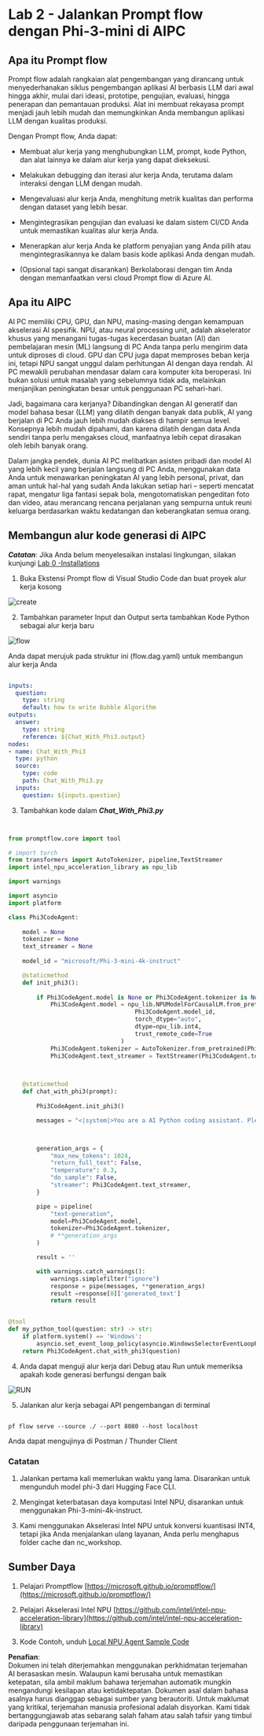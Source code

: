 # **Lab 2 - Jalankan Prompt flow dengan Phi-3-mini di AIPC**

## **Apa itu Prompt flow**

Prompt flow adalah rangkaian alat pengembangan yang dirancang untuk menyederhanakan siklus pengembangan aplikasi AI berbasis LLM dari awal hingga akhir, mulai dari ideasi, prototipe, pengujian, evaluasi, hingga penerapan dan pemantauan produksi. Alat ini membuat rekayasa prompt menjadi jauh lebih mudah dan memungkinkan Anda membangun aplikasi LLM dengan kualitas produksi.

Dengan Prompt flow, Anda dapat:

- Membuat alur kerja yang menghubungkan LLM, prompt, kode Python, dan alat lainnya ke dalam alur kerja yang dapat dieksekusi.

- Melakukan debugging dan iterasi alur kerja Anda, terutama dalam interaksi dengan LLM dengan mudah.

- Mengevaluasi alur kerja Anda, menghitung metrik kualitas dan performa dengan dataset yang lebih besar.

- Mengintegrasikan pengujian dan evaluasi ke dalam sistem CI/CD Anda untuk memastikan kualitas alur kerja Anda.

- Menerapkan alur kerja Anda ke platform penyajian yang Anda pilih atau mengintegrasikannya ke dalam basis kode aplikasi Anda dengan mudah.

- (Opsional tapi sangat disarankan) Berkolaborasi dengan tim Anda dengan memanfaatkan versi cloud Prompt flow di Azure AI.

## **Apa itu AIPC**

AI PC memiliki CPU, GPU, dan NPU, masing-masing dengan kemampuan akselerasi AI spesifik. NPU, atau neural processing unit, adalah akselerator khusus yang menangani tugas-tugas kecerdasan buatan (AI) dan pembelajaran mesin (ML) langsung di PC Anda tanpa perlu mengirim data untuk diproses di cloud. GPU dan CPU juga dapat memproses beban kerja ini, tetapi NPU sangat unggul dalam perhitungan AI dengan daya rendah. AI PC mewakili perubahan mendasar dalam cara komputer kita beroperasi. Ini bukan solusi untuk masalah yang sebelumnya tidak ada, melainkan menjanjikan peningkatan besar untuk penggunaan PC sehari-hari.

Jadi, bagaimana cara kerjanya? Dibandingkan dengan AI generatif dan model bahasa besar (LLM) yang dilatih dengan banyak data publik, AI yang berjalan di PC Anda jauh lebih mudah diakses di hampir semua level. Konsepnya lebih mudah dipahami, dan karena dilatih dengan data Anda sendiri tanpa perlu mengakses cloud, manfaatnya lebih cepat dirasakan oleh lebih banyak orang.

Dalam jangka pendek, dunia AI PC melibatkan asisten pribadi dan model AI yang lebih kecil yang berjalan langsung di PC Anda, menggunakan data Anda untuk menawarkan peningkatan AI yang lebih personal, privat, dan aman untuk hal-hal yang sudah Anda lakukan setiap hari – seperti mencatat rapat, mengatur liga fantasi sepak bola, mengotomatiskan pengeditan foto dan video, atau merancang rencana perjalanan yang sempurna untuk reuni keluarga berdasarkan waktu kedatangan dan keberangkatan semua orang.

## **Membangun alur kode generasi di AIPC**

***Catatan***: Jika Anda belum menyelesaikan instalasi lingkungan, silakan kunjungi [Lab 0 -Installations](./01.Installations.md)

1. Buka Ekstensi Prompt flow di Visual Studio Code dan buat proyek alur kerja kosong

![create](../../../../../../../../../translated_images/pf_create.d6172d8277a78a7fa82cd6ff727ed44e037fa78b662f1f62d5963f36d712d229.ms.png)

2. Tambahkan parameter Input dan Output serta tambahkan Kode Python sebagai alur kerja baru

![flow](../../../../../../../../../translated_images/pf_flow.d5646a323fb7f444c0b98b4521057a592325c583e7ba18bc31500bc0415e9ef3.ms.png)

Anda dapat merujuk pada struktur ini (flow.dag.yaml) untuk membangun alur kerja Anda

```yaml

inputs:
  question:
    type: string
    default: how to write Bubble Algorithm
outputs:
  answer:
    type: string
    reference: ${Chat_With_Phi3.output}
nodes:
- name: Chat_With_Phi3
  type: python
  source:
    type: code
    path: Chat_With_Phi3.py
  inputs:
    question: ${inputs.question}


```

3. Tambahkan kode dalam ***Chat_With_Phi3.py***

```python


from promptflow.core import tool

# import torch
from transformers import AutoTokenizer, pipeline,TextStreamer
import intel_npu_acceleration_library as npu_lib

import warnings

import asyncio
import platform

class Phi3CodeAgent:
    
    model = None
    tokenizer = None
    text_streamer = None
    
    model_id = "microsoft/Phi-3-mini-4k-instruct"

    @staticmethod
    def init_phi3():
        
        if Phi3CodeAgent.model is None or Phi3CodeAgent.tokenizer is None or Phi3CodeAgent.text_streamer is None:
            Phi3CodeAgent.model = npu_lib.NPUModelForCausalLM.from_pretrained(
                                    Phi3CodeAgent.model_id,
                                    torch_dtype="auto",
                                    dtype=npu_lib.int4,
                                    trust_remote_code=True
                                )
            Phi3CodeAgent.tokenizer = AutoTokenizer.from_pretrained(Phi3CodeAgent.model_id)
            Phi3CodeAgent.text_streamer = TextStreamer(Phi3CodeAgent.tokenizer, skip_prompt=True)

    

    @staticmethod
    def chat_with_phi3(prompt):
        
        Phi3CodeAgent.init_phi3()

        messages = "<|system|>You are a AI Python coding assistant. Please help me to generate code in Python.The answer only genertated Python code, but any comments and instructions do not need to be generated<|end|><|user|>" + prompt +"<|end|><|assistant|>"



        generation_args = {
            "max_new_tokens": 1024,
            "return_full_text": False,
            "temperature": 0.3,
            "do_sample": False,
            "streamer": Phi3CodeAgent.text_streamer,
        }

        pipe = pipeline(
            "text-generation",
            model=Phi3CodeAgent.model,
            tokenizer=Phi3CodeAgent.tokenizer,
            # **generation_args
        )

        result = ''

        with warnings.catch_warnings():
            warnings.simplefilter("ignore")
            response = pipe(messages, **generation_args)
            result =response[0]['generated_text']
            return result


@tool
def my_python_tool(question: str) -> str:
    if platform.system() == 'Windows':
        asyncio.set_event_loop_policy(asyncio.WindowsSelectorEventLoopPolicy())
    return Phi3CodeAgent.chat_with_phi3(question)


```

4. Anda dapat menguji alur kerja dari Debug atau Run untuk memeriksa apakah kode generasi berfungsi dengan baik

![RUN](../../../../../../../../../translated_images/pf_run.d918637dc00f61e9bdeec37d4cc9646f77d270ac9203bcce13569f3157202b6e.ms.png)

5. Jalankan alur kerja sebagai API pengembangan di terminal

```

pf flow serve --source ./ --port 8080 --host localhost   

```

Anda dapat mengujinya di Postman / Thunder Client

### **Catatan**

1. Jalankan pertama kali memerlukan waktu yang lama. Disarankan untuk mengunduh model phi-3 dari Hugging Face CLI.

2. Mengingat keterbatasan daya komputasi Intel NPU, disarankan untuk menggunakan Phi-3-mini-4k-instruct.

3. Kami menggunakan Akselerasi Intel NPU untuk konversi kuantisasi INT4, tetapi jika Anda menjalankan ulang layanan, Anda perlu menghapus folder cache dan nc_workshop.

## **Sumber Daya**

1. Pelajari Promptflow [https://microsoft.github.io/promptflow/](https://microsoft.github.io/promptflow/)

2. Pelajari Akselerasi Intel NPU [https://github.com/intel/intel-npu-acceleration-library](https://github.com/intel/intel-npu-acceleration-library)

3. Kode Contoh, unduh [Local NPU Agent Sample Code](../../../../../../../../../code/07.Lab/01/AIPC)

**Penafian**:  
Dokumen ini telah diterjemahkan menggunakan perkhidmatan terjemahan AI berasaskan mesin. Walaupun kami berusaha untuk memastikan ketepatan, sila ambil maklum bahawa terjemahan automatik mungkin mengandungi kesilapan atau ketidaktepatan. Dokumen asal dalam bahasa asalnya harus dianggap sebagai sumber yang berautoriti. Untuk maklumat yang kritikal, terjemahan manusia profesional adalah disyorkan. Kami tidak bertanggungjawab atas sebarang salah faham atau salah tafsir yang timbul daripada penggunaan terjemahan ini.